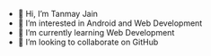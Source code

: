 - 👋 Hi, I’m Tanmay Jain
- 👀 I’m interested in Android and Web Development
- 🌱 I’m currently learning Web Development
- 💞️ I’m looking to collaborate on GitHub

<!---
tanmayjain7856/tanmayjain7856 is a ✨ special ✨ repository because its `README.md` (this file) appears on your GitHub profile.
You can click the Preview link to take a look at your changes.
--->
